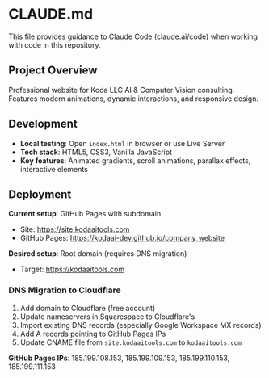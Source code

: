 # CLAUDE.md

This file provides guidance to Claude Code (claude.ai/code) when working with code in this repository.

## Project Overview

Professional website for Koda LLC AI & Computer Vision consulting. Features modern animations, dynamic interactions, and responsive design.

## Development

- **Local testing**: Open `index.html` in browser or use Live Server
- **Tech stack**: HTML5, CSS3, Vanilla JavaScript
- **Key features**: Animated gradients, scroll animations, parallax effects, interactive elements

## Deployment

**Current setup**: GitHub Pages with subdomain
- Site: https://site.kodaaitools.com
- GitHub Pages: https://kodaai-dev.github.io/company_website

**Desired setup**: Root domain (requires DNS migration)
- Target: https://kodaaitools.com

### DNS Migration to Cloudflare
1. Add domain to Cloudflare (free account)
2. Update nameservers in Squarespace to Cloudflare's
3. Import existing DNS records (especially Google Workspace MX records)
4. Add A records pointing to GitHub Pages IPs
5. Update CNAME file from `site.kodaaitools.com` to `kodaaitools.com`

**GitHub Pages IPs**: 185.199.108.153, 185.199.109.153, 185.199.110.153, 185.199.111.153